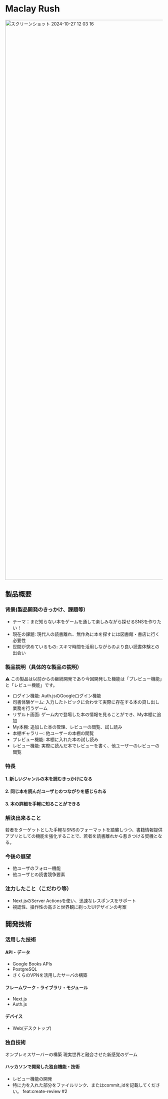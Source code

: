 # Maclay Rush

<img width="1792" alt="スクリーンショット 2024-10-27 12 03 16" src="https://github.com/user-attachments/assets/2442dc92-3585-40f8-9d17-31f0aa44a80c">

## 製品概要
### 背景(製品開発のきっかけ、課題等）
- テーマ：まだ知らない本をゲームを通して楽しみながら探せるSNSを作りたい！
- 現在の課題: 現代人の読書離れ、無作為に本を探すには図書館・書店に行く必要性
- 世間が求めているもの: スキマ時間を活用しながらのより良い読書体験との出会い
### 製品説明（具体的な製品の説明）
⚠️ この製品は以前からの継続開発であり今回開発した機能は「プレビュー機能」と「レビュー機能」です。
- ログイン機能: Auth.jsのGoogleログイン機能
- 司書体験ゲーム: 入力したトピックに合わせて実際に存在する本の貸し出し業務を行うゲーム
- リザルト画面: ゲーム内で登場した本の情報を見ることができ、My本棚に追加
- My本棚: 追加した本の管理、レビューの閲覧、試し読み
- 本棚ギャラリー: 他ユーザーの本棚の閲覧
- プレビュー機能: 本棚に入れた本の試し読み
- レビュー機能: 実際に読んだ本でレビューを書く、他ユーザーのレビューの閲覧

### 特長

#### 1. 新しいジャンルの本を読むきっかけになる
#### 2. 同じ本を読んだユーザとのつながりを感じられる
#### 3. 本の詳細を手軽に知ることができる

### 解決出来ること
若者をターゲットとした手軽なSNSのフォーマットを踏襲しつつ、書籍情報提供アプリとしての機能を強化することで、若者を読書離れから惹きつける契機となる。

### 今後の展望
- 他ユーザのフォロー機能
- 他ユーザとの読書競争要素

### 注力したこと（こだわり等）
* Next.jsのServer Actionsを使い、迅速なレスポンスをサポート
* 視認性、操作性の高さと世界観に剃ったUIデザインの考案

## 開発技術
### 活用した技術
#### API・データ
* Google Books APIs
* PostgreSQL
* さくらのVPNを活用したサーバの構築

#### フレームワーク・ライブラリ・モジュール
* Next.js
* Auth.js

#### デバイス
* Web(デスクトップ)

### 独自技術
オンプレミスサーバーの構築
現実世界と融合させた新感覚のゲーム

#### ハッカソンで開発した独自機能・技術
* レビュー機能の開発
* 特に力を入れた部分をファイルリンク、またはcommit_idを記載してください。
feat:create-review #2
